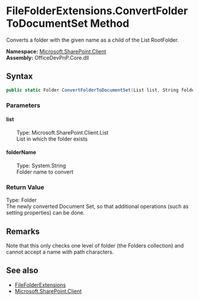 # FileFolderExtensions.ConvertFolderToDocumentSet Method  
 Converts a folder with the given name as a child of the List RootFolder.   

**Namespace:** [Microsoft.SharePoint.Client](Microsoft.SharePoint.Client.md)  
**Assembly:** OfficeDevPnP.Core.dll  
## Syntax
```C#
public static Folder ConvertFolderToDocumentSet(List list, String folderName)
```
### Parameters
#### list  
&emsp;&emsp;Type: Microsoft.SharePoint.Client.List  
&emsp;&emsp;List in which the folder exists  

  

#### folderName  
&emsp;&emsp;Type: System.String  
&emsp;&emsp;Folder name to convert  

  

### Return Value
Type: Folder  
The newly converted Document Set, so that additional operations (such as setting properties) can be done.  


## Remarks
 Note that this only checks one level of folder (the Folders collection) and cannot accept a name with path characters. 
  
## See also
- [FileFolderExtensions](Microsoft.SharePoint.Client.FileFolderExtensions.md) 
- [Microsoft.SharePoint.Client](Microsoft.SharePoint.Client.md) 
